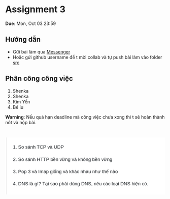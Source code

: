 # Assignment 3 
**Due**: Mon, Oct 03 23:59

## Hướng dẫn 
- Gửi bài làm qua [Messenger](https://www.facebook.com/messages/t/5643256882434372)
- Hoặc gửi github username để t mời collab và tự push bài làm vào folder [src](src/)

## Phân công công việc
1. Shenka
2. Shenka
3. Kim Yến
4. Bé iu

**Warning**: Nếu quá hạn deadline mà công việc chưa xong thì t sẽ hoàn thành nốt và nộp bài.

#

![image](task-list/tasks.png)
